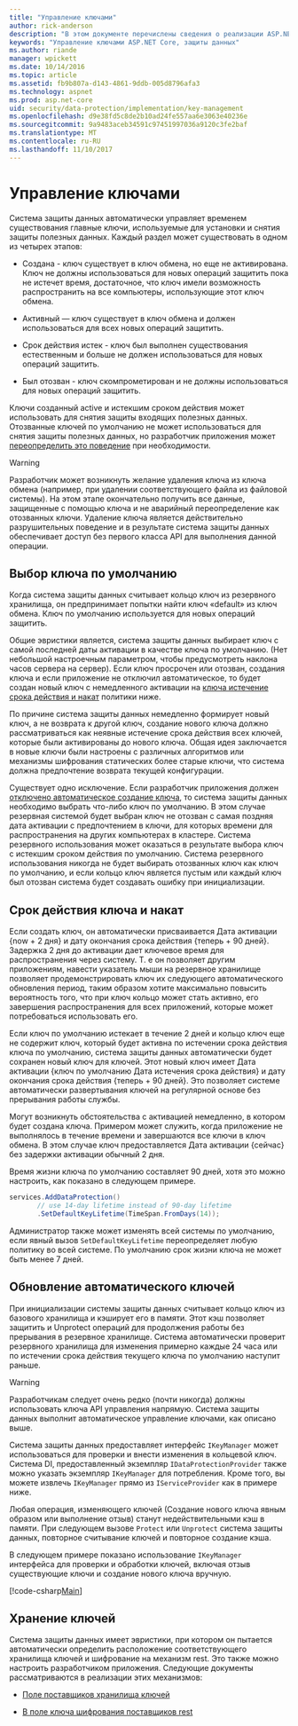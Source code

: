 ```yaml
---
title: "Управление ключами"
author: rick-anderson
description: "В этом документе перечислены сведения о реализации ASP.NET Core данных защиты ключа API управления."
keywords: "Управление ключами ASP.NET Core, защиты данных"
ms.author: riande
manager: wpickett
ms.date: 10/14/2016
ms.topic: article
ms.assetid: fb9b807a-d143-4861-9ddb-005d8796afa3
ms.technology: aspnet
ms.prod: asp.net-core
uid: security/data-protection/implementation/key-management
ms.openlocfilehash: d9e38fd5c8de2b10ad24fe557aa6e3063e40236e
ms.sourcegitcommit: 9a9483aceb34591c97451997036a9120c3fe2baf
ms.translationtype: MT
ms.contentlocale: ru-RU
ms.lasthandoff: 11/10/2017
---
```

# <a name="key-management"></a>Управление ключами

<a name="data-protection-implementation-key-management"></a>

Система защиты данных автоматически управляет временем существования главные ключи, используемые для установки и снятия защиты полезных данных. Каждый раздел может существовать в одном из четырех этапов:

* Создана - ключ существует в ключ обмена, но еще не активирована. Ключ не должны использоваться для новых операций защитить пока не истечет время, достаточное, что ключ имели возможность распространить на все компьютеры, использующие этот ключ обмена.

* Активный — ключ существует в ключ обмена и должен использоваться для всех новых операций защитить.

* Срок действия истек - ключ был выполнен существования естественным и больше не должен использоваться для новых операций защитить.

* Был отозван - ключ скомпрометирован и не должны использоваться для новых операций защитить.

Ключи созданный active и истекшим сроком действия может использовать для снятия защиты входящих полезных данных. Отозванные ключей по умолчанию не может использоваться для снятия защиты полезных данных, но разработчик приложения может [переопределить это поведение](../consumer-apis/dangerous-unprotect.md#data-protection-consumer-apis-dangerous-unprotect) при необходимости.

>[!WARNING]
> Разработчик может возникнуть желание удаления ключа из ключа обмена (например, при удалении соответствующего файла из файловой системы). На этом этапе окончательно получить все данные, защищенные с помощью ключа и не аварийный переопределение как отозванных ключи. Удаление ключа является действительно разрушительных поведение и в результате система защиты данных обеспечивает доступ без первого класса API для выполнения данной операции.

## <a name="default-key-selection"></a>Выбор ключа по умолчанию

Когда система защиты данных считывает кольцо ключ из резервного хранилища, он предпринимает попытки найти ключ «default» из ключ обмена. Ключ по умолчанию используется для новых операций защитить.

Общие эвристики является, система защиты данных выбирает ключ с самой последней даты активации в качестве ключа по умолчанию. (Нет небольшой настроечным параметром, чтобы предусмотреть наклона часов сервера на сервер). Если ключ просрочен или отозван, создания ключа и если приложение не отключил автоматическое, то будет создан новый ключ с немедленного активации на [ключа истечение срока действия и накат](xref:security/data-protection/implementation/key-management#data-protection-implementation-key-management-expiration) политики ниже.

По причине система защиты данных немедленно формирует новый ключ, а не возврата к другой ключ, создание нового ключа должно рассматриваться как неявные истечение срока действия всех ключей, которые были активированы до нового ключа. Общая идея заключается в новые ключи были настроены с различных алгоритмов или механизмы шифрования статических более старые ключи, что система должна предпочтение возврата текущей конфигурации.

Существует одно исключение. Если разработчик приложения должен [отключено автоматическое создание ключа](xref:security/data-protection/configuration/overview#disableautomatickeygeneration), то система защиты данных необходимо выбрать что-либо ключ по умолчанию. В этом случае резервная системой будет выбран ключ не отозван с самая поздняя дата активации с предпочтением в ключи, для которых времени для распространения на других компьютерах в кластере. Система резервного использования может оказаться в результате выбора ключ с истекшим сроком действия по умолчанию. Система резервного использования никогда не будет выбирать отозванных ключ как ключ по умолчанию, и если кольцо ключ является пустым или каждый ключ был отозван система будет создавать ошибку при инициализации.

<a name="data-protection-implementation-key-management-expiration"></a>

## <a name="key-expiration-and-rolling"></a>Срок действия ключа и накат

Если создать ключ, он автоматически присваивается Дата активации {now + 2 дня} и дату окончания срока действия {теперь + 90 дней}. Задержка 2 дня до активации дает ключевое время для распространения через систему. Т. е он позволяет другим приложениям, навести указатель мыши на резервное хранилище позволяет продемонстрировать ключ их следующего автоматического обновления период, таким образом хотите максимально повысить вероятность того, что при ключ кольцо может стать активно, его завершения распространения для всех приложений, которые может потребоваться использовать его.

Если ключ по умолчанию истекает в течение 2 дней и кольцо ключ еще не содержит ключ, который будет активна по истечении срока действия ключа по умолчанию, система защиты данных автоматически будет сохранен новый ключ для ключей. Этот новый ключ имеет Дата активации {ключ по умолчанию Дата истечения срока действия} и дату окончания срока действия {теперь + 90 дней}. Это позволяет системе автоматически развертывания ключей на регулярной основе без прерывания работы службы.

Могут возникнуть обстоятельства с активацией немедленно, в котором будет создана ключа. Примером может служить, когда приложение не выполнялось в течение времени и завершаются все ключи в ключ обмена. В этом случае ключ предоставляется Дата активации {сейчас} без задержки активации обычный 2 дня.

Время жизни ключа по умолчанию составляет 90 дней, хотя это можно настроить, как показано в следующем примере.

```csharp
services.AddDataProtection()
       // use 14-day lifetime instead of 90-day lifetime
       .SetDefaultKeyLifetime(TimeSpan.FromDays(14));
```

Администратор также может изменять всей системы по умолчанию, если явный вызов `SetDefaultKeyLifetime` переопределяет любую политику во всей системе. По умолчанию срок жизни ключа не может быть менее 7 дней.

## <a name="automatic-key-ring-refresh"></a>Обновление автоматического ключей

При инициализации системы защиты данных считывает кольцо ключ из базового хранилища и кэширует его в памяти. Этот кэш позволяет защитить и Unprotect операций для продолжения работы без прерывания в резервное хранилище. Система автоматически проверит резервного хранилища для изменения примерно каждые 24 часа или по истечении срока действия текущего ключа по умолчанию наступит раньше.

>[!WARNING]
> Разработчикам следует очень редко (почти никогда) должны использовать ключа API управления напрямую. Система защиты данных выполнит автоматическое управление ключами, как описано выше.

Система защиты данных предоставляет интерфейс `IKeyManager` может использоваться для проверки и внести изменения в кольцевой ключ. Система DI, предоставленный экземпляр `IDataProtectionProvider` также можно указать экземпляр `IKeyManager` для потребления. Кроме того, вы можете извлечь `IKeyManager` прямо из `IServiceProvider` как в примере ниже.

Любая операция, изменяющего ключей (Создание нового ключа явным образом или выполнение отзыв) станут недействительными кэш в памяти. При следующем вызове `Protect` или `Unprotect` система защиты данных, повторное считывание ключей и повторное создание кэша.

В следующем примере показано использование `IKeyManager` интерфейса для проверки и обработки ключей, включая отзыв существующие ключи и создание нового ключа вручную.

[!code-csharp[Main](key-management/samples/key-management.cs)]

## <a name="key-storage"></a>Хранение ключей

Система защиты данных имеет эвристики, при котором он пытается автоматически определить расположение соответствующего хранилища ключей и шифрование на механизм rest. Это также можно настроить разработчиком приложения. Следующие документы рассматриваются в реализации этих механизмов:

* [Поле поставщиков хранилища ключей](key-storage-providers.md#data-protection-implementation-key-storage-providers)

* [В поле ключа шифрования поставщиков rest](key-encryption-at-rest.md#data-protection-implementation-key-encryption-at-rest-providers)
